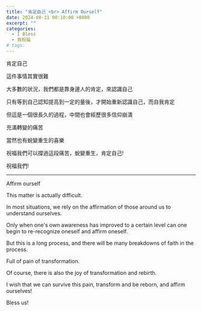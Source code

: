 ```yaml
---
title: "肯定自己 <br> Affirm Ourself"
date: 2024-08-31 00:10:00 +0800
excerpt: ""
categories:
  - I Bless
  - 我祝福
# tags:
---
```


肯定自己

這件事情其實很難

大多數的狀況，我們都是靠身邊人的肯定，來認識自己

只有等到自己認知提高到一定的量後，才開始重新認識自己，而自我肯定

但這是一個很長久的過程，中間也會經歷很多信仰崩潰

充滿轉變的痛苦

當然也有蛻變重生的喜樂

祝福我們可以撐過這段痛苦，蛻變重生，肯定自己!

祝福我們!

---

Affirm ourself

This matter is actually difficult.

In most situations, we rely on the affirmation of those around us to understand ourselves.

Only when one's own awareness has improved to a certain level can one begin to re-recognize oneself and affirm oneself.

But this is a long process, and there will be many breakdowns of faith in the process.

Full of pain of transformation.

Of course, there is also the joy of transformation and rebirth.

I wish that we can survive this pain, transform and be reborn, and affirm ourselves!

Bless us!

<!--
FB: 

Twitter:

-->
